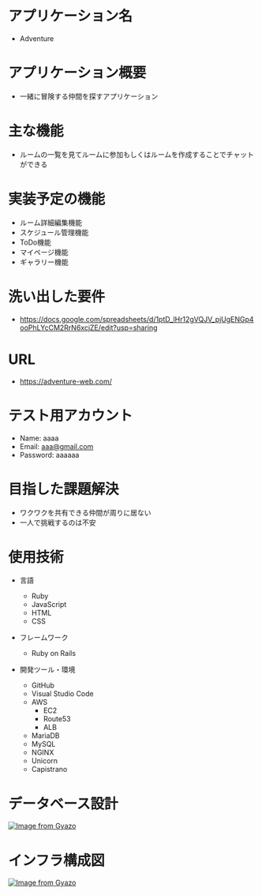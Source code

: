 # アプリケーション名	
- Adventure

# アプリケーション概要
- 一緒に冒険する仲間を探すアプリケーション

# 主な機能
- ルームの一覧を見てルームに参加もしくはルームを作成することでチャットができる

# 実装予定の機能
- ルーム詳細編集機能
- スケジュール管理機能
- ToDo機能
- マイページ機能
- ギャラリー機能

# 洗い出した要件
- https://docs.google.com/spreadsheets/d/1ptD_lHr12gVQJV_pjUgENGp4ooPhLYcCM2RrN6xcjZE/edit?usp=sharing


# URL
- https://adventure-web.com/

# テスト用アカウント	
- Name: aaaa
- Email: aaa@gmail.com
- Password: aaaaaa

# 目指した課題解決
- ワクワクを共有できる仲間が周りに居ない
- 一人で挑戦するのは不安

# 使用技術
- 言語
  - Ruby
  - JavaScript
  - HTML
  - CSS

- フレームワーク
  - Ruby on Rails

- 開発ツール・環境
  - GitHub
  - Visual Studio Code
  - AWS
    - EC2
    - Route53
    - ALB
  - MariaDB
  - MySQL
  - NGINX
  - Unicorn
  - Capistrano


# データベース設計
[![Image from Gyazo](https://i.gyazo.com/a56a6d276aac6a85d68b156c8cf9469f.png)](https://gyazo.com/a56a6d276aac6a85d68b156c8cf9469f)

# インフラ構成図
[![Image from Gyazo](https://i.gyazo.com/4eb6c93862c2bfd25d89e9208da579b2.jpg)](https://gyazo.com/4eb6c93862c2bfd25d89e9208da579b2)